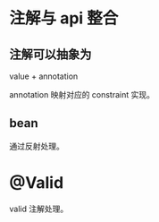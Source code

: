 # 注解与 api 整合

## 注解可以抽象为

value + annotation

annotation 映射对应的 constraint 实现。

## bean

通过反射处理。

# @Valid

valid 注解处理。

